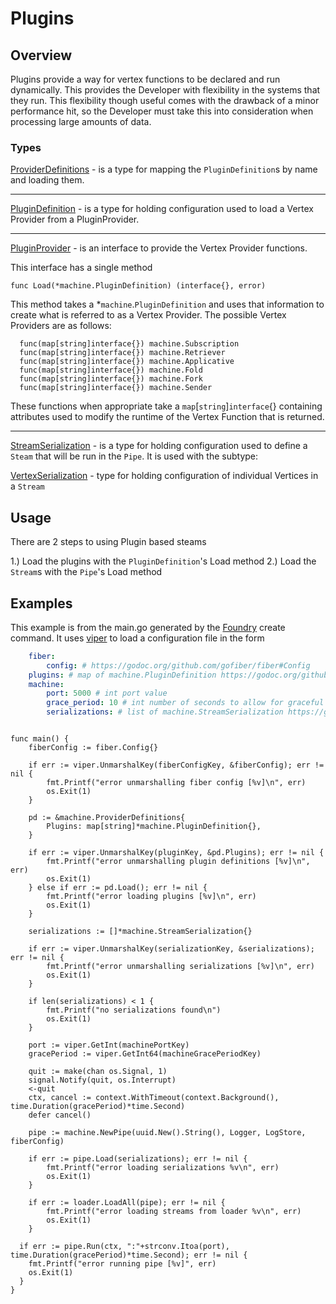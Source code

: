 # Plugins

## Overview
Plugins provide a way for vertex functions to be declared and run dynamically. This provides the Developer with flexibility in the systems that they run. This flexibility though useful comes with the drawback of a minor performance hit, so the Developer must take this into consideration when processing large amounts of data.

### Types

[ProviderDefinitions](https://pkg.go.dev/github.com/whitaker-io/machine#ProviderDefinitions) - is a type for mapping the `PluginDefinition`s by name and loading them.

----

[PluginDefinition](https://pkg.go.dev/github.com/whitaker-io/machine#PluginDefinition) - is a type for holding configuration used to load a Vertex Provider from a PluginProvider.

----

[PluginProvider](https://pkg.go.dev/github.com/whitaker-io/machine#PluginProvider) - is an interface to provide the Vertex Provider functions. 

This interface has a single method 
```golang
func Load(*machine.PluginDefinition) (interface{}, error)
```

This method takes a *`machine`.`PluginDefinition` and uses that information to create what is referred to as a Vertex Provider. The possible Vertex Providers are as follows:

```golang
  func(map[string]interface{}) machine.Subscription
  func(map[string]interface{}) machine.Retriever
  func(map[string]interface{}) machine.Applicative
  func(map[string]interface{}) machine.Fold
  func(map[string]interface{}) machine.Fork
  func(map[string]interface{}) machine.Sender
```

These functions when appropriate take a `map`[`string`]`interface`{} containing attributes used to modify the runtime of the Vertex Function that is returned. 

----

[StreamSerialization](https://pkg.go.dev/github.com/whitaker-io/machine#StreamSerialization) - is a type for holding configuration used to define a `Steam` that will be run in the `Pipe`. It is used with the subtype:

[VertexSerialization](https://pkg.go.dev/github.com/whitaker-io/machine#VertexSerialization) - type for holding configuration of individual Vertices in a `Stream`

## Usage

There are 2 steps to using Plugin based steams

1.) Load the plugins with the `PluginDefinition`'s Load method
2.) Load the `Stream`s with the `Pipe`'s Load method


## Examples

This example is from the main.go generated by the [Foundry](https://github.com/whitaker-io/foundry) create command. It uses [viper](https://github.com/spf13/viper) to load a configuration file in the form 

```yaml
	fiber:
		config: # https://godoc.org/github.com/gofiber/fiber#Config
	plugins: # map of machine.PluginDefinition https://godoc.org/github.com/whitaker-io/machine#PluginDefinition
	machine:
		port: 5000 # int port value
		grace_period: 10 # int number of seconds to allow for graceful shutdown
		serializations: # list of machine.StreamSerialization https://godoc.org/github.com/whitaker-io/machine#StreamSerialization
```

```golang
		
func main() {
	fiberConfig := fiber.Config{}

	if err := viper.UnmarshalKey(fiberConfigKey, &fiberConfig); err != nil {
		fmt.Printf("error unmarshalling fiber config [%v]\n", err)
		os.Exit(1)
	}

	pd := &machine.ProviderDefinitions{
		Plugins: map[string]*machine.PluginDefinition{},
	}

	if err := viper.UnmarshalKey(pluginKey, &pd.Plugins); err != nil {
		fmt.Printf("error unmarshalling plugin definitions [%v]\n", err)
		os.Exit(1)
	} else if err := pd.Load(); err != nil {
		fmt.Printf("error loading plugins [%v]\n", err)
		os.Exit(1)
	}

	serializations := []*machine.StreamSerialization{}

	if err := viper.UnmarshalKey(serializationKey, &serializations); err != nil {
		fmt.Printf("error unmarshalling serializations [%v]\n", err)
		os.Exit(1)
	}

	if len(serializations) < 1 {
		fmt.Printf("no serializations found\n")
		os.Exit(1)
	}

	port := viper.GetInt(machinePortKey)
	gracePeriod := viper.GetInt64(machineGracePeriodKey)

	quit := make(chan os.Signal, 1)
	signal.Notify(quit, os.Interrupt)
	<-quit
	ctx, cancel := context.WithTimeout(context.Background(), time.Duration(gracePeriod)*time.Second)
	defer cancel()

	pipe := machine.NewPipe(uuid.New().String(), Logger, LogStore, fiberConfig)

	if err := pipe.Load(serializations); err != nil {
		fmt.Printf("error loading serializations %v\n", err)
		os.Exit(1)
	}

	if err := loader.LoadAll(pipe); err != nil {
		fmt.Printf("error loading streams from loader %v\n", err)
		os.Exit(1)
	}

  if err := pipe.Run(ctx, ":"+strconv.Itoa(port), time.Duration(gracePeriod)*time.Second); err != nil {
    fmt.Printf("error running pipe [%v]", err)
    os.Exit(1)
  }
}
```